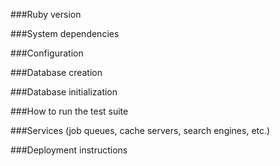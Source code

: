 ###Ruby version

###System dependencies

###Configuration

###Database creation

###Database initialization

###How to run the test suite

###Services (job queues, cache servers, search engines, etc.)

###Deployment instructions
